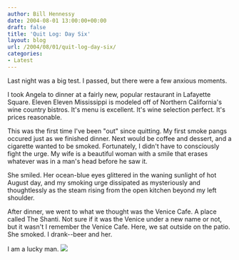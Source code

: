 ```yaml
---
author: Bill Hennessy
date: 2004-08-01 13:00:00+00:00
draft: false
title: 'Quit Log: Day Six'
layout: blog
url: /2004/08/01/quit-log-day-six/
categories:
- Latest
---
```


Last night was a big test.  I passed, but there were a few anxious moments.  
  
I took Angela to dinner at a fairly new, popular restaurant in Lafayette Square.  Eleven Eleven Mississippi is modeled off of Northern California's wine country bistros.  It's menu is excellent.  It's wine selection perfect.  It's prices reasonable.  
  
This was the first time I've been "out" since quitting.  My first smoke pangs occured just as we finished dinner.  Next would be coffee and dessert, and a cigarette wanted to be smoked.  Fortunately, I didn't have to consciously fight the urge. My wife is a beautiful woman with a smile that erases whatever was in a man's head before he saw it.    
  
She smiled.  Her ocean-blue eyes glittered in the waning sunlight of hot August day, and my smoking urge dissipated as mysteriously and thoughtlessly as the steam rising from the open kitchen beyond my left shoulder.    
  
After dinner, we went to what we thought was the Venice Cafe.  A place called The Shanti.  Not sure if it was the Venice under a new name or not, but it wasn't I remember the Venice Cafe.  Here, we sat outside on the patio.  She smoked.  I drank--beer and her.    
  
I am a lucky man.  ![](https://blog.billhennessy.com/aggbug.aspx?PostID=666)

